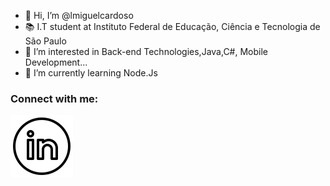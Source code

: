 - 👋 Hi, I’m @lmiguelcardoso
- 📚 I.T student at Instituto Federal de Educação, Ciência e Tecnologia de São Paulo
- 👀 I’m interested in Back-end Technologies,Java,C#, Mobile Development...
- 🌱 I’m currently learning Node.Js

### Connect with me:


[<img src=".\img\icons8-linkedin-circundado.svg">](https://www.linkedin.com/in/lmiguelcardoso/)





<!---
lmiguelcardoso/lmiguelcardoso is a ✨ special ✨ repository because its `README.md` (this file) appears on your GitHub profile.
You can click the Preview link to take a look at your changes.
--->

